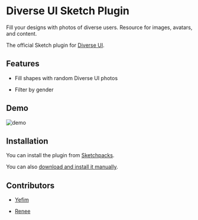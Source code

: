 Diverse UI Sketch Plugin
============================

Fill your designs with photos of diverse users. Resource for images, avatars, and content.

The official Sketch plugin for [Diverse UI](https://www.diverseui.com).

## Features

* Fill shapes with random Diverse UI photos

* Filter by gender

## Demo

![demo](https://i.imgur.com/DuWwjkJ.gif)

## Installation

You can install the plugin from [Sketchpacks](https://sketchpacks.com/reneepadgham/diverseui-sketch-plugin).

You can also [download and install it manually](https://github.com/reneepadgham/diverseui-sketch-plugin/archive/master.zip).

## Contributors

* [Yefim](https://twitter.com/yefim)

* [Renee](https://twitter.com/reneepadgham.com)
